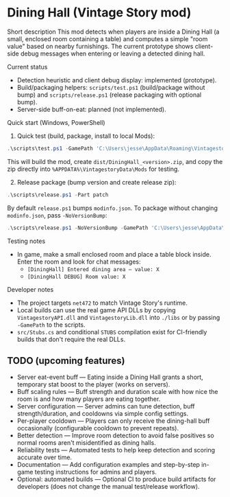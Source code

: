 # Dining Hall (Vintage Story mod)

Short description
This mod detects when players are inside a Dining Hall (a small, enclosed room containing a table) and computes a simple "room value" based on nearby furnishings. The current prototype shows client-side debug messages when entering or leaving a detected dining hall.

Current status
- Detection heuristic and client debug display: implemented (prototype).
- Build/packaging helpers: `scripts/test.ps1` (build/package without bump) and `scripts/release.ps1` (release packaging with optional bump).
- Server-side buff-on-eat: planned (not implemented).

Quick start (Windows, PowerShell)
1) Quick test (build, package, install to local Mods):

```powershell
.\scripts\test.ps1 -GamePath 'C:\Users\jesse\AppData\Roaming\Vintagestory'
```

This will build the mod, create `dist/DiningHall_<version>.zip`, and copy the zip directly into `%APPDATA%\VintagestoryData\Mods` for testing.

2) Release package (bump version and create release zip):

```powershell
.\scripts\release.ps1 -Part patch
```

By default `release.ps1` bumps `modinfo.json`. To package without changing `modinfo.json`, pass `-NoVersionBump`:

```powershell
.\scripts\release.ps1 -NoVersionBump -GamePath 'C:\Users\jesse\AppData\Roaming\Vintagestory'
```

Testing notes
- In game, make a small enclosed room and place a table block inside. Enter the room and look for chat messages:
	- `[DiningHall] Entered dining area — value: X`
	- `[DiningHall DEBUG] Room value: X`

Developer notes
- The project targets `net472` to match Vintage Story's runtime.
- Local builds can use the real game API DLLs by copying `VintagestoryAPI.dll` and `VintagestoryLib.dll` into `./libs` or by passing `-GamePath` to the scripts.
- `src/Stubs.cs` and conditional `STUBS` compilation exist for CI-friendly builds that don't require the real DLLs.

## TODO (upcoming features)

- Server eat-event buff — Eating inside a Dining Hall grants a short, temporary stat boost to the player (works on servers).
- Buff scaling rules — Buff strength and duration scale with how nice the room is and how many players are eating together.
- Server configuration — Server admins can tune detection, buff strength/duration, and cooldowns via simple config settings.
- Per-player cooldown — Players can only receive the dining-hall buff occasionally (configurable cooldown to prevent repeats).
- Better detection — Improve room detection to avoid false positives so normal rooms aren't misidentified as dining halls.
- Reliability tests — Automated tests to help keep detection and scoring accurate over time.
- Documentation — Add configuration examples and step-by-step in-game testing instructions for admins and players.
- Optional: automated builds — Optional CI to produce build artifacts for developers (does not change the manual test/release workflow).


